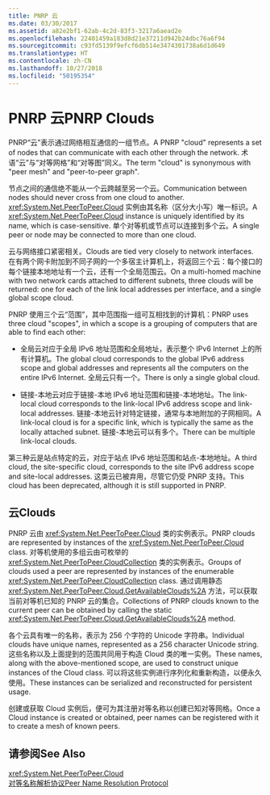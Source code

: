 ```yaml
---
title: PNRP 云
ms.date: 03/30/2017
ms.assetid: a82e2bf1-62ab-4c2d-83f3-3217a6aead2e
ms.openlocfilehash: 22401459a183d8d21e37211d942b24dbc76a6f94
ms.sourcegitcommit: c93fd5139f9efcf6db514e3474301738a6d1d649
ms.translationtype: HT
ms.contentlocale: zh-CN
ms.lasthandoff: 10/27/2018
ms.locfileid: "50195354"
---
```

# <a name="pnrp-clouds"></a><span data-ttu-id="d70e6-102">PNRP 云</span><span class="sxs-lookup"><span data-stu-id="d70e6-102">PNRP Clouds</span></span>
<span data-ttu-id="d70e6-103">PNRP“云”表示通过网络相互通信的一组节点。</span><span class="sxs-lookup"><span data-stu-id="d70e6-103">A PNRP "cloud" represents a set of nodes that can communicate with each other through the network.</span></span> <span data-ttu-id="d70e6-104">术语“云”与“对等网格”和“对等图”同义。</span><span class="sxs-lookup"><span data-stu-id="d70e6-104">The term "cloud" is synonymous with "peer mesh" and "peer-to-peer graph".</span></span>  
  
 <span data-ttu-id="d70e6-105">节点之间的通信绝不能从一个云跨越至另一个云。</span><span class="sxs-lookup"><span data-stu-id="d70e6-105">Communication between nodes should never cross from one cloud to another.</span></span> <span data-ttu-id="d70e6-106"><xref:System.Net.PeerToPeer.Cloud> 实例由其名称（区分大小写）唯一标识。</span><span class="sxs-lookup"><span data-stu-id="d70e6-106">A <xref:System.Net.PeerToPeer.Cloud> instance is uniquely identified by its name, which is case-sensitive.</span></span> <span data-ttu-id="d70e6-107">单个对等机或节点可以连接到多个云。</span><span class="sxs-lookup"><span data-stu-id="d70e6-107">A single peer or node may be connected to more than one cloud.</span></span>  
  
 <span data-ttu-id="d70e6-108">云与网络接口紧密相关。</span><span class="sxs-lookup"><span data-stu-id="d70e6-108">Clouds are tied very closely to network interfaces.</span></span>  <span data-ttu-id="d70e6-109">在有两个网卡附加到不同子网的一个多宿主计算机上，将返回三个云：每个接口的每个链接本地地址有一个云，还有一个全局范围云。</span><span class="sxs-lookup"><span data-stu-id="d70e6-109">On a multi-homed machine with two network cards attached to different subnets, three clouds will be returned: one for each of the link local addresses per interface, and a single global scope cloud.</span></span>  
  
 <span data-ttu-id="d70e6-110">PNRP 使用三个云“范围”，其中范围指一组可互相找到的计算机：</span><span class="sxs-lookup"><span data-stu-id="d70e6-110">PNRP uses three cloud "scopes", in which a scope is a grouping of computers that are able to find each other:</span></span>  
  
-   <span data-ttu-id="d70e6-111">全局云对应于全局 IPv6 地址范围和全局地址，表示整个 IPv6 Internet 上的所有计算机。</span><span class="sxs-lookup"><span data-stu-id="d70e6-111">The global cloud corresponds to the global IPv6 address scope and global addresses and represents all the computers on the entire IPv6 Internet.</span></span> <span data-ttu-id="d70e6-112">全局云只有一个。</span><span class="sxs-lookup"><span data-stu-id="d70e6-112">There is only a single global cloud.</span></span>  
  
-   <span data-ttu-id="d70e6-113">链接-本地云对应于链接-本地 IPv6 地址范围和链接-本地地址。</span><span class="sxs-lookup"><span data-stu-id="d70e6-113">The link-local cloud corresponds to the link-local IPv6 address scope and link-local addresses.</span></span> <span data-ttu-id="d70e6-114">链接-本地云针对特定链接，通常与本地附加的子网相同。</span><span class="sxs-lookup"><span data-stu-id="d70e6-114">A link-local cloud is for a specific link, which is typically the same as the locally attached subnet.</span></span> <span data-ttu-id="d70e6-115">链接-本地云可以有多个。</span><span class="sxs-lookup"><span data-stu-id="d70e6-115">There can be multiple link-local clouds.</span></span>  
  
 <span data-ttu-id="d70e6-116">第三种云是站点特定的云，对应于站点 IPv6 地址范围和站点-本地地址。</span><span class="sxs-lookup"><span data-stu-id="d70e6-116">A third cloud, the site-specific cloud, corresponds to the site IPv6 address scope and site-local addresses.</span></span> <span data-ttu-id="d70e6-117">这类云已被弃用，尽管它仍受 PNRP 支持。</span><span class="sxs-lookup"><span data-stu-id="d70e6-117">This cloud has been deprecated, although it is still supported in PNRP.</span></span>  
  
## <a name="clouds"></a><span data-ttu-id="d70e6-118">云</span><span class="sxs-lookup"><span data-stu-id="d70e6-118">Clouds</span></span>  
 <span data-ttu-id="d70e6-119">PNRP 云由 <xref:System.Net.PeerToPeer.Cloud> 类的实例表示。</span><span class="sxs-lookup"><span data-stu-id="d70e6-119">PNRP clouds are represented by instances of the <xref:System.Net.PeerToPeer.Cloud> class.</span></span> <span data-ttu-id="d70e6-120">对等机使用的多组云由可枚举的 <xref:System.Net.PeerToPeer.CloudCollection> 类的实例表示。</span><span class="sxs-lookup"><span data-stu-id="d70e6-120">Groups of clouds used a peer are represented by instances of the enumerable <xref:System.Net.PeerToPeer.CloudCollection> class.</span></span> <span data-ttu-id="d70e6-121">通过调用静态 <xref:System.Net.PeerToPeer.Cloud.GetAvailableClouds%2A> 方法，可以获取当前对等机已知的 PNRP 云的集合。</span><span class="sxs-lookup"><span data-stu-id="d70e6-121">Collections of PNRP clouds known to the current peer can be obtained by calling the static <xref:System.Net.PeerToPeer.Cloud.GetAvailableClouds%2A> method.</span></span>  
  
 <span data-ttu-id="d70e6-122">各个云具有唯一的名称，表示为 256 个字符的 Unicode 字符串。</span><span class="sxs-lookup"><span data-stu-id="d70e6-122">Individual clouds have unique names, represented as a 256 character Unicode string.</span></span> <span data-ttu-id="d70e6-123">这些名称以及上面提到的范围共同用于构造 Cloud 类的唯一实例。</span><span class="sxs-lookup"><span data-stu-id="d70e6-123">These names, along with the above-mentioned scope, are used to construct unique instances of the Cloud class.</span></span> <span data-ttu-id="d70e6-124">可以将这些实例进行序列化和重新构造，以便永久使用。</span><span class="sxs-lookup"><span data-stu-id="d70e6-124">These instances can be serialized and reconstructed for persistent usage.</span></span>  
  
 <span data-ttu-id="d70e6-125">创建或获取 Cloud 实例后，便可为其注册对等名称以创建已知对等网格。</span><span class="sxs-lookup"><span data-stu-id="d70e6-125">Once a Cloud instance is created or obtained, peer names can be registered with it to create a mesh of known peers.</span></span>  
  
## <a name="see-also"></a><span data-ttu-id="d70e6-126">请参阅</span><span class="sxs-lookup"><span data-stu-id="d70e6-126">See Also</span></span>  
 <xref:System.Net.PeerToPeer.Cloud>  
 [<span data-ttu-id="d70e6-127">对等名称解析协议</span><span class="sxs-lookup"><span data-stu-id="d70e6-127">Peer Name Resolution Protocol</span></span>](../../../docs/framework/network-programming/peer-name-resolution-protocol.md)
